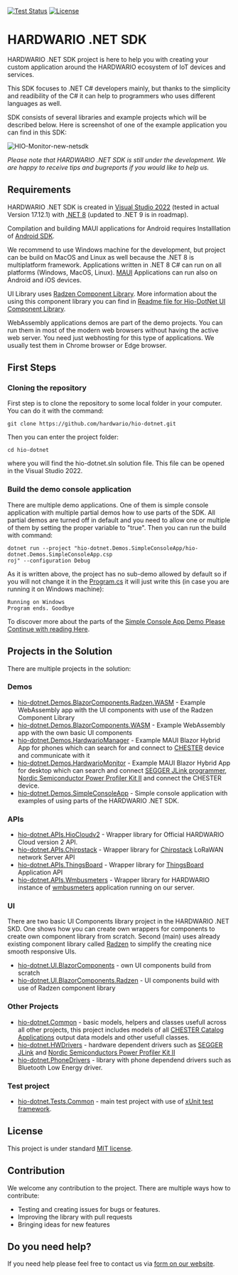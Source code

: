 [![Test Status](https://github.com/hardwario/hio-dotnet/actions/workflows/dotnet.yml/badge.svg)](https://github.com/hardwario/hio-dotnet/actions)
[![License](https://img.shields.io/github/license/hardwario/hio-dotnet.svg)](https://github.com/hardwario/hio-dotnet/blob/main/LICENSE)

# HARDWARIO .NET SDK

HARDWARIO .NET SDK project is here to help you with creating your custom application around the HARDWARIO ecosystem of IoT devices and services. 

This SDK focuses to .NET C# developers mainly, but thanks to the simplicity and readibility of the C# it can help to programmers who uses different languages as well. 

SDK consists of several libraries and example projects which will be described below. Here is screenshot of one of the example application you can find in this SDK:

![HIO-Monitor-new-netsdk](https://github.com/user-attachments/assets/f1bfe323-8c6a-47cf-882d-a8c9f2f09119)

*Please note that HARDWARIO .NET SDK is still under the development. We are happy to receive tips and bugreports if you would like to help us.*

## Requirements

HARDWARIO .NET SDK is created in [Visual Studio 2022](https://visualstudio.microsoft.com/vs/) (tested in actual Version 17.12.1) with [.NET 8](https://dotnet.microsoft.com/en-us/download/dotnet/8.0) (updated to .NET 9 is in roadmap). 

Compilation and building MAUI applications for Android requires Installlation of [Android SDK](https://visualstudio.microsoft.com/vs/android/).

We recommend to use Windows machine for the development, but project can be build on MacOS and Linux as well because the .NET 8 is multiplatform framework. Applications written in .NET 8 C# can run on all platforms (Windows, MacOS, Linux). [MAUI](https://dotnet.microsoft.com/en-us/apps/maui) Applications can run also on Android and iOS devices.

UI Library uses [Radzen Component Library](https://blazor.radzen.com/?theme=material3). More information about the using this component library you can find in [Readme file for Hio-DotNet UI Component Library](./hio-dotnet.UI.BlazorComponents.Radzen/README.md).

WebAssembly applications demos are part of the demo projects. You can run them in most of the modern web browsers without having the active web server. You need just webhosting for this type of applications. We usually test them in Chrome browser or Edge browser.

## First Steps

### Cloning the repository

First step is to clone the repository to some local folder in your computer. You can do it with the command:
```
git clone https://github.com/hardwario/hio-dotnet.git
```

Then you can enter the project folder:

```
cd hio-dotnet
```
where you will find the hio-dotnet.sln solution file. This file can be opened in the Visual Studio 2022.

### Build the demo console application

There are multiple demo applications. One of them is simple console application with multiple partial demos how to use parts of the SDK. All partial demos are turned off in default and you need to allow one or multiple of them by setting the proper variable to "true". Then you can run the build with command:

```
dotnet run --project "hio-dotnet.Demos.SimpleConsoleApp/hio-dotnet.Demos.SimpleConsoleApp.csp
roj" --configuration Debug
```

As it is written above, the project has no sub-demo allowed by default so if you will not change it in the [Program.cs](/hio-dotnet.Demos.SimpleConsoleApp/Program.cs) it will just write this (in case you are running it on Windows machine):

```
Running on Windows
Program ends. Goodbye
```

To discover more about the parts of the [Simple Console App Demo Please Continue with reading Here](/hio-dotnet.Demos.SimpleConsoleApp/).

## Projects in the Solution

There are multiple projects in the solution:

### Demos

- [hio-dotnet.Demos.BlazorComponents.Radzen.WASM](./hio-dotnet.Demos.BlazorComponents.Radzen.WASM/) - Example WebAssembly app with the UI components with use of the Radzen Component Library
- [hio-dotnet.Demos.BlazorComponents.WASM](./hio-dotnet.Demos.BlazorComponents.WASM/) - Example WebAssembly app with the own basic UI components
- [hio-dotnet.Demos.HardwarioManager](./hio-dotnet.Demos.HardwarioManager/) - Example MAUI Blazor Hybrid App for phones which can search for and connect to [CHESTER]() device and communicate with it
- [hio-dotnet.Demos.HardwarioMonitor](./hio-dotnet.Demos.HardwarioMonitor/) - Example MAUI Blazor Hybrid App for desktop which can search and connect [SEGGER JLink programmer](https://www.segger.com/downloads/jlink/), [Nordic Semiconductor Power Profiler Kit II](https://www.nordicsemi.com/Products/Development-hardware/Power-Profiler-Kit-2) and connect the CHESTER device.
- [hio-dotnet.Demos.SimpleConsoleApp](./hio-dotnet.Demos.SimpleConsoleApp/) - Simple console application with examples of using parts of the HARDWARIO .NET SDK.

### APIs

- [hio-dotnet.APIs.HioCloudv2](./hio-dotnet.APIs.HioCloudv2/) - Wrapper library for Official HARDWARIO Cloud version 2 API. 
- [hio-dotnet.APIs.Chirpstack](./hio-dotnet.APIs.Chirpstack/) - Wrapper library for [Chirpstack](https://www.chirpstack.io/) LoRaWAN network Server API
- [hio-dotnet.APIs.ThingsBoard](./hio-dotnet.APIs.ThingsBoard/) - Wrapper library for [ThingsBoard](https://thingsboard.io/) Application API
- [hio-dotnet.APIs.Wmbusmeters](./hio-dotnet.APIs.Wmbusmeters/) - Wrapper library for HARDWARIO instance of [wmbusmeters](https://github.com/wmbusmeters/wmbusmeters) application running on our server.

### UI

There are two basic UI Components library project in the HARDWARIO .NET SKD. One shows how you can create own wrappers for components to create own component library from scratch. Second (main) uses already existing component library called [Radzen](https://blazor.radzen.com/?theme=material3) to simplify the creating nice smooth responsive UIs.

- [hio-dotnet.UI.BlazorComponents](./hio-dotnet.UI.BlazorComponents/) - own UI components build from scratch
- [hio-dotnet.UI.BlazorComponents.Radzen](./hio-dotnet.UI.BlazorComponents.Radzen/) - UI components build with use of Radzen component library

### Other Projects

- [hio-dotnet.Common](./hio-dotnet.Common/) - basic models, helpers and classes usefull across all other projects, this project includes models of all [CHESTER Catalog Applications](https://www.hardwario.com/chester/catalog-applications) output data models and other usefull classes.
- [hio-dotnet.HWDrivers](./hio-dotnet.HWDrivers/) - hardware dependent drivers such as [SEGGER JLink](https://www.segger.com/downloads/jlink/) and [Nordic Semiconductors Power Profiler Kit II](https://www.nordicsemi.com/Products/Development-hardware/Power-Profiler-Kit-2)
- [hio-dotnet.PhoneDrivers](./hio-dotnet.PhoneDrivers/) - library with phone dependend drivers such as Bluetooth Low Energy driver.

### Test project

- [hio-dotnet.Tests.Common](./hio-dotnet.Tests.Common/) - main test project with use of [xUnit test framework](https://xunit.net/docs/getting-started/v2/netfx/visual-studio).

## License

This project is under standard [MIT license](./LICENSE).

## Contribution

We welcome any contribution to the project. There are multiple ways how to contribute:

- Testing and creating issues for bugs or features. 
- Improving the library with pull requests
- Bringing ideas for new features

## Do you need help?

If you need help please feel free to contact us via [form on our website](https://www.hardwario.com/contact).